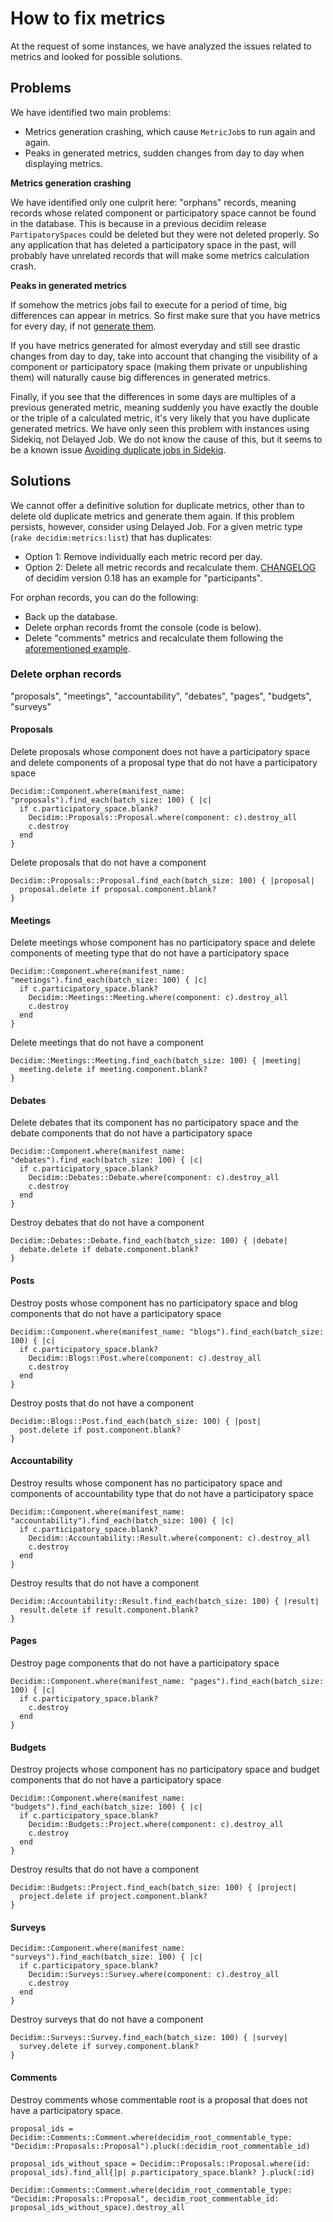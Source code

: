 # How to fix metrics

At the request of some instances, we have analyzed the issues related to metrics and looked for possible solutions.

## Problems

We have identified two main problems:
- Metrics generation crashing, which cause `MetricJob`s to run again and again.
- Peaks in generated metrics, sudden changes from day to day when displaying metrics.

**Metrics generation crashing**

We have identified only one culprit here: "orphans" records, meaning records whose related component or participatory space cannot be found in the database. This is because in a previous decidim release `PartipatorySpaces` could be deleted but they were not deleted properly. So any application that has deleted a participatory space in the past, will probably have unrelated records that will make some metrics calculation crash.

**Peaks in generated metrics**

If somehow the metrics jobs fail to execute for a period of time, big differences can appear in metrics. So first make sure that you have metrics for every day, if not [generate them](https://github.com/decidim/decidim/blob/master/docs/advanced/metrics.md).

If you have metrics generated for almost everyday and still see drastic changes from day to day, take into account that changing the visibility of a component or participatory space (making them private or unpublishing them) will naturally cause big differences in generated metrics.

Finally, if you see that the differences in some days are multiples of a previous generated metric, meaning suddenly you have exactly the double or the triple of a calculated metric, it's very likely that you have duplicate generated metrics. We have only seen this problem with instances using Sidekiq, not Delayed Job. We do not know the cause of this, but it seems to be a known issue [Avoiding duplicate jobs in Sidekiq](https://blog.francium.tech/avoiding-duplicate-jobs-in-sidekiq-dcbb1aca1e20).

## Solutions

We cannot offer a definitive solution for duplicate metrics, other than to delete old duplicate metrics and generate them again. If this problem persists, however, consider using Delayed Job.
For a given metric type (`rake decidim:metrics:list`) that has duplicates:
- Option 1: Remove individually each metric record per day.
- Option 2: Delete all metric records and recalculate them. [CHANGELOG](https://github.com/decidim/decidim/blob/0.18-stable/CHANGELOG.md#participants-metrics) of decidim version 0.18 has an example for "participants".

For orphan records, you can do the following:
- Back up the database.
- Delete orphan records fromt the console (code is below).
- Delete "comments" metrics and recalculate them following the [aforementioned example](https://github.com/decidim/decidim/blob/0.18-stable/CHANGELOG.md#participants-metrics).

### Delete orphan records
"proposals", "meetings", "accountability", "debates", "pages", "budgets", "surveys"

#### Proposals
Delete proposals whose component does not have a participatory space and delete components of a proposal type that do not have a participatory space

```
Decidim::Component.where(manifest_name: "proposals").find_each(batch_size: 100) { |c|
  if c.participatory_space.blank?
    Decidim::Proposals::Proposal.where(component: c).destroy_all
    c.destroy
  end
}
```

Delete proposals that do not have a component
```
Decidim::Proposals::Proposal.find_each(batch_size: 100) { |proposal|
  proposal.delete if proposal.component.blank?
}
````

#### Meetings

Delete meetings whose component has no participatory space and delete components of meeting type that do not have a participatory space

```
Decidim::Component.where(manifest_name: "meetings").find_each(batch_size: 100) { |c|
  if c.participatory_space.blank?
    Decidim::Meetings::Meeting.where(component: c).destroy_all
    c.destroy
  end
}
```

Delete meetings that do not have a component
```
Decidim::Meetings::Meeting.find_each(batch_size: 100) { |meeting|
  meeting.delete if meeting.component.blank?
}
````

#### Debates
Delete debates that its component has no participatory space and the debate components that do not have a participatory space

```
Decidim::Component.where(manifest_name: "debates").find_each(batch_size: 100) { |c|
  if c.participatory_space.blank?
    Decidim::Debates::Debate.where(component: c).destroy_all
    c.destroy
  end
}
```

Destroy debates that do not have a component
```
Decidim::Debates::Debate.find_each(batch_size: 100) { |debate|
  debate.delete if debate.component.blank?
}
```

#### Posts

Destroy posts whose component has no participatory space and blog components that do not have a participatory space
```
Decidim::Component.where(manifest_name: "blogs").find_each(batch_size: 100) { |c|
  if c.participatory_space.blank?
    Decidim::Blogs::Post.where(component: c).destroy_all
    c.destroy
  end
}
```

Destroy posts that do not have a component
```
Decidim::Blogs::Post.find_each(batch_size: 100) { |post|
  post.delete if post.component.blank?
}
```

#### Accountability

Destroy results whose component has no participatory space and components of accountability type that do not have a participatory space

```
Decidim::Component.where(manifest_name: "accountability").find_each(batch_size: 100) { |c|
  if c.participatory_space.blank?
    Decidim::Accountability::Result.where(component: c).destroy_all
    c.destroy
  end
}
```

Destroy results that do not have a component

```
Decidim::Accountability::Result.find_each(batch_size: 100) { |result|
  result.delete if result.component.blank?
}
```

#### Pages

Destroy page components that do not have a participatory space
```
Decidim::Component.where(manifest_name: "pages").find_each(batch_size: 100) { |c|
  if c.participatory_space.blank?
    c.destroy
  end
}
```

#### Budgets

Destroy projects whose component has no participatory space and budget components that do not have a participatory space

```
Decidim::Component.where(manifest_name: "budgets").find_each(batch_size: 100) { |c|
  if c.participatory_space.blank?
    Decidim::Budgets::Project.where(component: c).destroy_all
    c.destroy
  end
}
```

Destroy results that do not have a component
```
Decidim::Budgets::Project.find_each(batch_size: 100) { |project|
  project.delete if project.component.blank?
}
```

#### Surveys

```
Decidim::Component.where(manifest_name: "surveys").find_each(batch_size: 100) { |c|
  if c.participatory_space.blank?
    Decidim::Surveys::Survey.where(component: c).destroy_all
    c.destroy
  end
}
```

Destroy surveys that do not have a component
```
Decidim::Surveys::Survey.find_each(batch_size: 100) { |survey|
  survey.delete if survey.component.blank?
}
```


#### Comments

Destroy comments whose commentable root is a proposal that does not have a participatory space.

```
proposal_ids = Decidim::Comments::Comment.where(decidim_root_commentable_type: "Decidim::Proposals::Proposal").pluck(:decidim_root_commentable_id)

proposal_ids_without_space = Decidim::Proposals::Proposal.where(id: proposal_ids).find_all{|p| p.participatory_space.blank? }.pluck(:id)

Decidim::Comments::Comment.where(decidim_root_commentable_type: "Decidim::Proposals::Proposal", decidim_root_commentable_id: proposal_ids_without_space).destroy_all
```
